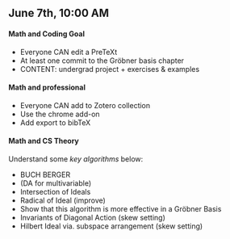 ## June 7th, 10:00 AM
#### Math and Coding Goal
* Everyone CAN edit a PreTeXt
* At least one commit to the Gröbner basis chapter
 * CONTENT: undergrad project + exercises & examples
#### Math and professional
* Everyone CAN add to Zotero collection 
 * Use the chrome add-on
* Add export to bibTeX
#### Math and CS Theory
Understand some *key algorithms* below:
* BUCH BERGER
 * (DA for multivariable)
* Intersection of Ideals
* Radical of Ideal (improve)
 * Show that this algorithm is more effective in a Gröbner Basis
* Invariants of Diagonal Action (skew setting)
* Hilbert Ideal via. subspace arrangement (skew setting)
